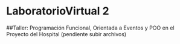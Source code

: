 # LaboratorioVirtual 2
##Taller: Programación Funcional, Orientada a Eventos y POO en el Proyecto del Hospital
(pendiente subir archivos)
